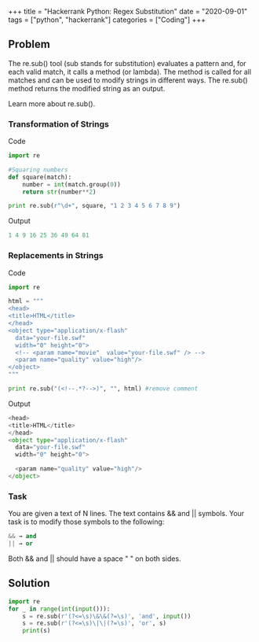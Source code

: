 +++
title = "Hackerrank Python: Regex Substitution"
date = "2020-09-01"
tags = ["python", "hackerrank"]
categories = ["Coding"]
+++

## Problem

The re.sub() tool (sub stands for substitution) evaluates a pattern and, for each valid match, it calls a method (or lambda).
The method is called for all matches and can be used to modify strings in different ways.
The re.sub() method returns the modified string as an output.

Learn more about re.sub().

### Transformation of Strings

Code
```python
import re

#Squaring numbers
def square(match):
    number = int(match.group(0))
    return str(number**2)

print re.sub(r"\d+", square, "1 2 3 4 5 6 7 8 9")
```

Output
```python
1 4 9 16 25 36 49 64 81
```

### Replacements in Strings

Code
```python
import re

html = """
<head>
<title>HTML</title>
</head>
<object type="application/x-flash" 
  data="your-file.swf" 
  width="0" height="0">
  <!-- <param name="movie"  value="your-file.swf" /> -->
  <param name="quality" value="high"/>
</object>
"""

print re.sub("(<!--.*?-->)", "", html) #remove comment
```

Output
```python
<head>
<title>HTML</title>
</head>
<object type="application/x-flash" 
  data="your-file.swf" 
  width="0" height="0">

  <param name="quality" value="high"/>
</object>
```
### Task

You are given a text of N lines. The text contains && and || symbols.
Your task is to modify those symbols to the following:

```python
&& → and
|| → or
```

Both && and || should have a space " " on both sides.

## Solution

```python
import re
for _ in range(int(input())):
    s = re.sub(r'(?<=\s)\&\&(?=\s)', 'and', input())
    s = re.sub(r'(?<=\s)\|\|(?=\s)', 'or', s)
    print(s)
```
